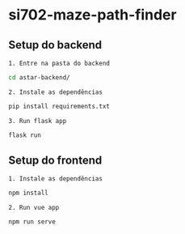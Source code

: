 # si702-maze-path-finder

## Setup do backend

`1. Entre na pasta do backend`

```bash
cd astar-backend/
```

`2. Instale as dependências`

```bash
pip install requirements.txt
```

`3. Run flask app`
```bash
flask run
```

## Setup do frontend

`1. Instale as dependências`

```bash
npm install
```

`2. Run vue app`
```bash
npm run serve
```